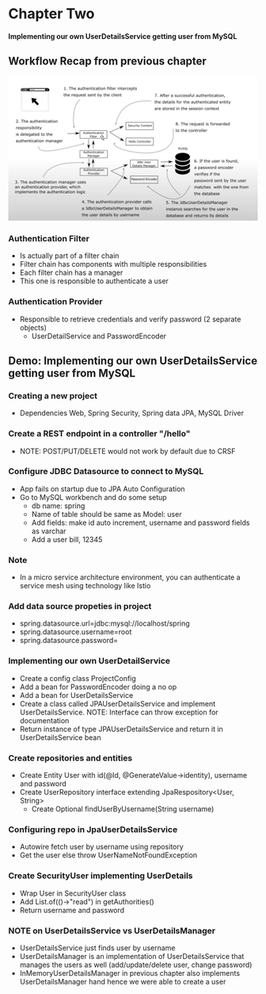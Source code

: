 # Chapter Two

#### Implementing our own UserDetailsService getting user from MySQL

## Workflow Recap from previous chapter

![architecture](src/main/resources/architecture1.png)

### Authentication Filter

- Is actually part of a filter chain
- Filter chain has components with multiple responsibilities
- Each filter chain has a manager
- This one is responsible to authenticate a user

### Authentication Provider

- Responsible to retrieve credentials and verify password (2 separate objects)
    - UserDetailService and PasswordEncoder

## Demo: Implementing our own UserDetailsService getting user from MySQL

### Creating a new project

- Dependencies Web, Spring Security, Spring data JPA, MySQL Driver

### Create a REST endpoint in a controller "/hello"

- NOTE: POST/PUT/DELETE would not work by default due to CRSF

### Configure JDBC Datasource to connect to MySQL

- App fails on startup due to JPA Auto Configuration
- Go to MySQL workbench and do some setup
    - db name: spring
    - Name of table should be same as Model: user
    - Add fields: make id auto increment, username and password fields as varchar
    - Add a user bill, 12345

### Note

- In a micro service architecture environment, you can authenticate a service mesh using technology like Istio

### Add data source propeties in project

- spring.datasource.url=jdbc:mysql://localhost/spring
- spring.datasource.username=root
- spring.datasource.password=

### Implementing our own UserDetailService

- Create a config class ProjectConfig
- Add a bean for PasswordEncoder doing a no op
- Add a bean for UserDetailsService
- Create a class called JPAUserDetailsService and implement UserDetailsService. NOTE: Interface can throw exception for
  documentation
- Return instance of type JPAUserDetailsService and return it in UserDetailsService bean

### Create repositories and entities

- Create Entity User with id(@Id, @GenerateValue->identity), username and password
- Create UserRepository interface extending JpaRespository<User, String>
    - Create Optional<User> findUserByUsername(String username)

### Configuring repo in JpaUserDetailsService

- Autowire fetch user by username using repository
- Get the user else throw UserNameNotFoundException

### Create SecurityUser implementing UserDetails

- Wrap User in SecurityUser class
- Add List.of(()->"read") in getAuthorities()
- Return username and password

### NOTE on UserDetailsService vs UserDetailsManager

- UserDetailsService just finds user by username
- UserDetailsManager is an implementation of UserDetailsService that manages the users as well (add/update/delete user,
  change password)
- InMemoryUserDetailsManager in previous chapter also implements UserDetailsManager hand hence we were able to create a
  user